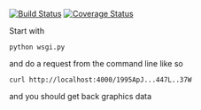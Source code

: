 [![Build Status](https://travis-ci.org/adsabs/graphics_service.svg?branch=master)](https://travis-ci.org/adsabs/graphics_service)
[![Coverage Status](https://coveralls.io/repos/adsabs/graphics_service/badge.svg)](https://coveralls.io/r/adsabs/graphics_service)

Start with

	python wsgi.py
  
and do a request from the command line like so

	curl http://localhost:4000/1995ApJ...447L..37W

and you should get back graphics data
